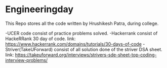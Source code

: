 # Engineeringday

This Repo stores all the code written by Hrushikesh Patra, during college.

-UCER code consist of practice problems solved.
-Hackerrank consist of HackeRRank 30 day of code. link: https://www.hackerrank.com/domains/tutorials/30-days-of-code
-Striver(TakeUForward) consist of all solution done of the striver DSA sheet. link: https://takeuforward.org/interviews/strivers-sde-sheet-top-coding-interview-problems/
